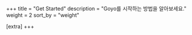 +++
title = "Get Started"
description = "Goyo를 시작하는 방법을 알아보세요."
weight = 2
sort_by = "weight"

[extra]
+++
